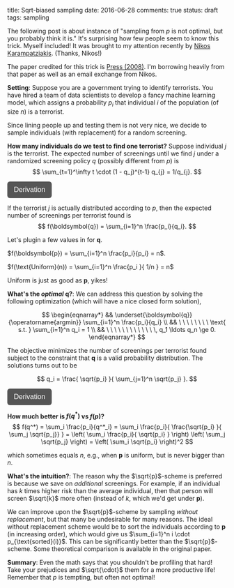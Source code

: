 title: Sqrt-biased sampling
date: 2016-06-28
comments: true
status: draft
tags: sampling

The following post is about instance of "sampling from $p$ is not optimal, but
you probably think it is." It's surprising how few people seem to know this
trick. Myself included! It was brought to my attention recently by
[Nikos Karampatziakis](http://lowrank.net/nikos/). (Thanks, Nikos!)

The paper credited for this trick is
[Press (2008)](http://www.pnas.org/content/106/6/1716.full.pdf). I'm borrowing
heavily from that paper as well as an email exchange from Nikos.

**Setting**: Suppose you are a government trying to identify terrorists. You
have hired a team of data scientists to develop a fancy machine learning model,
which assigns a probability $p_i$ that individual $i$ of the population (of size
$n$) is a terrorist.

Since lining people up and testing them is not very nice, we decide to sample
individuals (with replacement) for a random screening.

**How many individuals do we test to find one terrorist?** Suppose individual
$j$ is the terrorist. The expected number of screenings until we find $j$ under
a randomized screening policy $q$ (possibly different from $p$) is
$$
\sum_{t=1}^\infty t \cdot (1 - q_j)^{t-1} q_{j} = 1/q_{j}.
$$

<style>
.toggle-button {
    background-color: #555555;
    border: none;
    color: white;
    padding: 10px 15px;
    border-radius: 6px;
    text-align: center;
    text-decoration: none;
    display: inline-block;
    font-size: 16px;
    cursor: pointer;
}

.derivation {
  background-color: #f2f2f2;
  border: thin solid #ddd;
  padding: 10px;
  margin-bottom: 10px;
}
</style>

<script>
function toggle(x) { $(x).toggle(); }
</script>

<button onclick="toggle('#derivation')" class="toggle-button">Derivation</button>
<div id="derivation" style="display:none;" class="derivation">
**Derivation**:

We start with
$$
\sum_{t=1}^\infty t \cdot (1 - q_j)^{t-1} q_{j},
$$

which "marginalizes out" the time $t$ we find the terrorist. Each term
multiplies the time step by the probability we find the terrorist at exactly
that time.

Let $a = (1-q_j)$, to clean up notation slightly.
$$
= q_{j} \sum_{t=1}^\infty t \cdot a^{t-1}
$$

Using the identity $\nabla_a [ a^t ] = t \cdot a^{t-1}$,
$$
= q_{j} \sum_{t=1}^\infty \nabla_a[ a^{t} ].
$$

Fishing the gradient out of the sum and tweaking summation index,
$$
= q_{j} \nabla_a\left[ \sum_{t=1}^\infty a^{t} \right]
= q_{j} \nabla_a\left[ -1 + \sum_{t=0}^\infty a^{t}\right]
$$

Plugin in the solution to the geometric series,
$$
= q_{j} \nabla_a\left[ -1 + \frac{1}{1-a} \right].
$$

Take the derivative, expanding $a$ and simplify,
$$
= q_{j} \frac{1}{(1-a)^2}
= \frac{1}{q_j}
$$

</div>

If the terrorist $j$ is actually distributed according to $p$, then the
expected number of screenings per terrorist found is
$$
f(\boldsymbol{q}) = \sum_{i=1}^n \frac{p_i}{q_i}.
$$

Let's plugin a few values in for $\boldsymbol{q}$.

$f(\boldsymbol{p}) = \sum_{i=1}^n \frac{p_i}{p_i} = n$.

$f(\text{Uniform}(n)) = \sum_{i=1}^n \frac{p_i }{ 1/n } = n$

Uniform is just as good as $\boldsymbol{p}$, yikes!

**What's the *optimal* $\boldsymbol{q}$?**: We can address this question by
solving the following optimization (which will have a nice closed form
solution),

$$
\begin{eqnarray*}
&& \underset{\boldsymbol{q}}{\operatorname{argmin}} \sum_{i=1}^n \frac{p_i}{q_i} \\
&& \ \ \ \ \ \ \ \ \text{ s.t. } \sum_{i=1}^n q_i = 1 \\
&& \ \ \ \ \ \ \ \ \ \ \ \ \, q_1 \ldots q_n \ge 0.
\end{eqnarray*}
$$

The objective minimizes the number of screenings per terrorist found subject to
the constraint that $\boldsymbol{q}$ is a valid probability distribution. The
solutions turns out to be

$$
q_i = \frac{ \sqrt{p_i} }{ \sum_{j=1}^n \sqrt{p_j} }.
$$


<button onclick="toggle('#Lagrange')" class="toggle-button">Derivation</button>
<div id="Lagrange" style="display:none;" class="derivation">
To solve this constrained optimization problem, we form the
Lagrangian,

$$\mathcal{L}(\boldsymbol{q}, \lambda) = \sum_{i=1}^n \frac{p_i}{q_i} - \lambda\cdot (1 - \sum_{i=1}^n q_i),$$

and solve for $\boldsymbol{q}$ and Langrange multiper $\lambda$ such that
partial derivatives are all equal to zero, which gives us the following system
of nonlinear equations:

$$
\begin{eqnarray*}
&& \lambda - \frac{p_i}{q_i^2} = 0 \ \ \ \text{for } 1 \le i \le n \\
&& \lambda \cdot (1 - \sum_{i=1}^n q_i) = 0
\end{eqnarray*}
$$

We see that $q_i = \pm \sqrt{\frac{p_i}{\lambda}}$ work for the first equation,
but since we need $q_i \ge 0$, we take the positive one. Plugging in $\lambda$,
we get a normalized distribution,

$$
q_i = \frac{ \sqrt{p_i} }{ \sum_{j=1}^n \sqrt{p_j} }.
$$

</div>


**How much better is $f(q^*)$ vs $f(p)$?**
$$
f(q^*) = \sum_i \frac{p_i}{q^*_i}
= \sum_i \frac{p_i}{ \frac{\sqrt{p_i} }{ \sum_j \sqrt{p_j}} }
= \left( \sum_i \frac{p_i}{ \sqrt{p_i} } \right) \left( \sum_j \sqrt{p_j} \right)
= \left( \sum_i \sqrt{p_i} \right)^2
$$

which sometimes equals $n$, e.g., when $\boldsymbol{p}$ is uniform, but is never
bigger than $n$.

**What's the intuition?**: The reason why the $\sqrt{p}$-scheme is preferred is
because we save on *additional* screenings. For example, if an individual has
$k$ times higher risk than the average individual, then that person will screen
$\sqrt{k}$ more often (instead of $k$, which we'd get under $\boldsymbol{p}$).

We can improve upon the $\sqrt{p}$-scheme by sampling *without replacement*, but
that many be undesirable for many reasons. The ideal without replacement scheme
would be to sort the individuals according to $\boldsymbol{p}$ (in increasing
order), which would give us $\sum_{i=1}^n i \cdot p_{\text{sorted}(i)}$. This
can be significantly better than the $\sqrt{p}$-scheme. Some theoretical
comparison is available in the original paper.

**Summary**: Even the math says that you shouldn't be profiling that hard! Take
  your prejudices and $\sqrt{\cdot}$ them for a more productive life! Remember
  that $p$ is tempting, but often not optimal!

